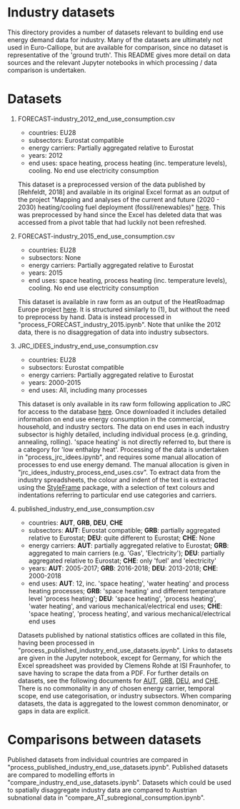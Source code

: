 # Industry datasets
This directory provides a number of datasets relevant to building end use energy demand data for industry. Many of the datasets are ultimately not used in Euro-Calliope, but are available for comparison, since no dataset is representative of the 'ground truth'. This README gives more detail on data sources and the relevant Jupyter notebooks in which processing / data comparison is undertaken.

# Datasets
1. FORECAST-industry_2012_end_use_consumption.csv
   - countries: EU28
   - subsectors: Eurostat compatible
   - energy carriers: Partially aggregated relative to Eurostat
   - years: 2012
   - end uses: space heating, process heating (inc. temperature levels), cooling. No end use electricity consumption

    This dataset is a preprocessed version of the data published by [Rehfeldt, 2018] and available in its original Excel format as an output of the project "Mapping and analyses of the current and future (2020 - 2030) heating/cooling fuel deployment (fossil/renewables)" [here](https://ec.europa.eu/energy/studies/mapping-and-analyses-current-and-future-2020-2030-heatingcooling-fuel-deployment_en). This was preprocessed by hand since the Excel has deleted data that was accessed from a pivot table that had luckily not been refreshed.

2. FORECAST-industry_2015_end_use_consumption.csv
   - countries: EU28
   - subsectors: None
   - energy carriers: Partially aggregated relative to Eurostat
   - years: 2015
   - end uses: space heating, process heating (inc. temperature levels), cooling. No end use electricity consumption

    This dataset is available in raw form as an output of the HeatRoadmap Europe project [here](https://heatroadmap.eu/heating-and-cooling-energy-demand-profiles/). It is structured similarly to (1), but without the need to preprocess by hand. Data is instead processed in "process_FORECAST_industry_2015.ipynb". Note that unlike the 2012 data, there is no disaggregation of data into industry subsectors.

1. JRC_IDEES_industry_end_use_consumption.csv
   - countries: EU28
   - subsectors: Eurostat compatible
   - energy carriers: Partially aggregated relative to Eurostat
   - years: 2000-2015
   - end uses: All, including many processes

    This dataset is only available in its raw form following application to JRC for access to the database [here](https://ec.europa.eu/jrc/en/potencia/jrc-idees). Once downloaded it includes detailed information on end use energy consumption in the commercial, household, and industry sectors. The data on end uses in each industry subsector is highly detailed, including individual process (e.g. grinding, annealing, rolling). 'space heating' is not directly referred to, but there is a category for 'low enthalpy heat'. Processing of the data is undertaken in "process_jrc_idees.ipynb", and requires some manual allocation of processes to end use energy demand. The manual allocation is given in "jrc_idees_industry_process_end_uses.csv". To extract data from the industry spreadsheets, the colour and indent of the text is extracted using the [StyleFrame](https://styleframe.readthedocs.io/en/latest/) package, with a selection of text colours and indentations referring to particular end use categories and carriers.

2. published_industry_end_use_consumption.csv
   - countries: **AUT**, **GRB**, **DEU**, **CHE**
   - subsectors: **AUT**: Eurostat compatible; **GRB**: partially aggregated relative to Eurostat; **DEU**: quite different to Eurostat; **CHE**: None
   - energy carriers: **AUT**: partially aggregated relative to Eurostat; **GRB**: aggregated to main carriers (e.g. 'Gas', 'Electricity'); **DEU**: partially aggregated relative to Eurostat; **CHE**: only 'fuel' and 'electricity'
   - years: **AUT**: 2005-2017; **GRB**: 2016-2018; **DEU**: 2013-2018; **CHE**: 2000-2018
   - end uses: **AUT**: 12, inc. 'space heating', 'water heating' and process heating processes; **GRB**: 'space heating' and different temperature level 'process heating'; **DEU**: 'space heating', 'process heating', 'water heating', and various mechanical/electrical end uses; **CHE**: 'space heating', 'process heating', and various mechanical/electrical end uses

    Datasets published by national statistics offices are collated in this file, having been processed in "process_published_industry_end_use_datasets.ipynb". Links to datasets are given in the Jupyter notebook, except for Germany, for which the Excel spreadsheet was provided by Clemens Rohde at ISI Fraunhofer, to save having to scrape the data from a PDF. For further details on datasets, see the following documents for [AUT](https://www.statistik.at/web_en/statistics/EnergyEnvironmentInnovationMobility/energy_environment/energy/useful_energy_analysis/index.html), [GRB](https://assets.publishing.service.gov.uk/government/uploads/system/uploads/attachment_data/file/820843/Energy_Consumption_in_the_UK__ECUK__MASTER_COPY.pdf), [DEU](https://ag-energiebilanzen.de/index.php?article_id=29&fileName=isi_industrie_ghd_18.pdf), and [CHE](https://www.google.com/url?sa=t&rct=j&q=&esrc=s&source=web&cd=&ved=2ahUKEwiIo8_foYbrAhUD_aQKHYtfCkcQFjABegQIAxAB&url=https%3A%2F%2Fpubdb.bfe.admin.ch%2Fde%2Fpublication%2Fdownload%2F9853&usg=AOvVaw2qPDCnrxZcjv_I1r1zZmy-). There is no commonality in any of chosen energy carrier, temporal scope, end use categorisation, or industry subsectors. When comparing datasets, the data is aggregated to the lowest common denominator, or gaps in data are explicit.

# Comparisons between datasets
Published datasets from individual countries are compared in "process_published_industry_end_use_datasets.ipynb". Published datasets are compared to modelling efforts in "compare_industry_end_use_datasets.ipynb". Datasets which could be used to spatially disaggregate industry data are compared to Austrian subnational data in "compare_AT_subregional_consumption.ipynb".